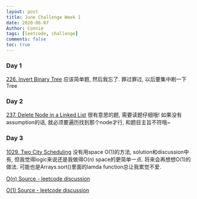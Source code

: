 ```yaml
---
layout: post
title: June Challenge Week 1
date: 2020-06-07
Author: Connie 
tags: [leetcode, challenge]
comments: false
toc: true
---
```


### Day 1
[226. Invert Binary Tree](https://leetcode.com/problems/invert-binary-tree/)
应该简单题, 然后我忘了. 罪过罪过, 以后要集中刷一下Tree
### Day 2
[237. Delete Node in a Linked List](https://leetcode.com/problems/delete-node-in-a-linked-list/)
很有意思的题, 需要读题仔细哦! 如果没有assumption的话, 就必须要遍历找到那个node才行, 和题目主旨不符哦~

### Day 3
[1029. Two City Scheduling](https://leetcode.com/problems/two-city-scheduling/)
没有用space O(1)的方法, solution和discussion中有, 但我觉得logic来说还是我做得O(n) space的更简单一点. 将来会再想想O(1)的做法. 可能也是Arrays.sort()里面的lamda function总让我累觉不爱.

[O(n) Source - leetcode discussion](https://leetcode.com/problems/two-city-scheduling/discuss/667786/Java-or-C%2B%2B-or-Python3-or-With-detailed-explanation)

[O(1) Source - leetcode discussion](https://leetcode.com/problems/two-city-scheduling/discuss/278898/Java-2ms-sorting-solution-with-explanation)